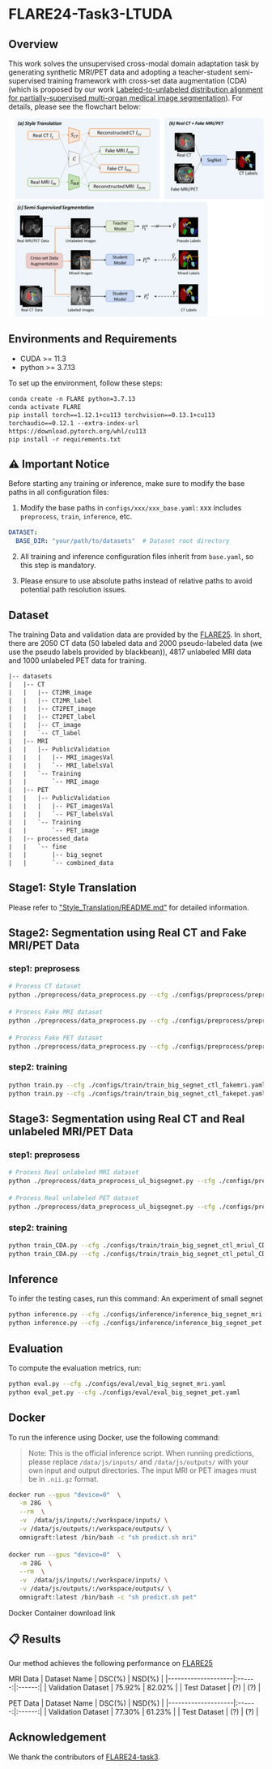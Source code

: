 # FLARE24-Task3-LTUDA

## Overview
This work solves the unsupervised cross-modal domain adaptation task by generating synthetic MRI/PET data and adopting a teacher-student semi-supervised training framework with cross-set data augmentation (CDA) (which is proposed by our work [Labeled-to-unlabeled distribution alignment for partially-supervised multi-organ medical image segmentation](https://www.sciencedirect.com/science/article/abs/pii/S1361841524002585)). For details, please see the flowchart below:

<div align=center>
<img src="./assets/pipeline.png" alt="Pipeline" width="800"/>
</div>

## Environments and Requirements
* CUDA >= 11.3
* python >= 3.7.13

To set up the environment, follow these steps:

```
conda create -n FLARE python=3.7.13
conda activate FLARE
pip install torch==1.12.1+cu113 torchvision==0.13.1+cu113 torchaudio==0.12.1 --extra-index-url https://download.pytorch.org/whl/cu113
pip install -r requirements.txt
```

## ⚠️ Important Notice

Before starting any training or inference, make sure to modify the base paths in all configuration files:

1. Modify the base paths in `configs/xxx/xxx_base.yaml`:  xxx includes `preprocess`, `train`, `inference`, etc.
```yaml
DATASET:
  BASE_DIR: "your/path/to/datasets"  # Dataset root directory
```

2. All training and inference configuration files inherit from `base.yaml`, so this step is mandatory.

3. Please ensure to use absolute paths instead of relative paths to avoid potential path resolution issues.

## Dataset
The training Data and validation data are provided by the [FLARE25](https://www.codabench.org/competitions/2296/). In short, there are 2050 CT data (50 labeled data and 2000 pseudo-labeled data (we use the pseudo labels provided by blackbean)), 4817 unlabeled MRI data and 1000 unlabeled PET data for training.

```
|-- datasets
|   |-- CT
|   |   |-- CT2MR_image
|   |   |-- CT2MR_label
|   |   |-- CT2PET_image
|   |   |-- CT2PET_label
|   |   |-- CT_image
|   |   `-- CT_label
|   |-- MRI
|   |   |-- PublicValidation
|   |   |   |-- MRI_imagesVal
|   |   |   `-- MRI_labelsVal
|   |   `-- Training
|   |       `-- MRI_image
|   |-- PET
|   |   |-- PublicValidation
|   |   |   |-- PET_imagesVal
|   |   |   `-- PET_labelsVal
|   |   `-- Training
|   |       `-- PET_image
|   |-- processed_data
|   |   `-- fine
|   |       |-- big_segnet
|   |       `-- combined_data
```

## Stage1: Style Translation
Please refer to ["Style_Translation/README.md"](Style_Translation/README.md) for detailed information.

## Stage2: Segmentation using Real CT and Fake MRI/PET Data

### step1: preprosess
```bash
# Process CT dataset
python ./preprocess/data_preprocess.py --cfg ./configs/preprocess/preprocess_step1_CT.yaml

# Process Fake MRI dataset
python ./preprocess/data_preprocess.py --cfg ./configs/preprocess/preprocess_step1_FakeMRI.yaml

# Process Fake PET dataset
python ./preprocess/data_preprocess.py --cfg ./configs/preprocess/preprocess_step1_FakePET.yaml
```
### step2: training
```bash
python train.py --cfg ./configs/train/train_big_segnet_ctl_fakemri.yaml
python train.py --cfg ./configs/train/train_big_segnet_ctl_fakepet.yaml
```

## Stage3: Segmentation using Real CT and Real unlabeled MRI/PET Data

### step1: preprosess
```bash
# Process Real unlabeled MRI dataset
python ./preprocess/data_preprocess_ul_bigsegnet.py --cfg ./configs/preprocess/preprocess_step2_MRIul.yaml

# Process Real unlabeled PET dataset
python ./preprocess/data_preprocess_ul_bigsegnet.py --cfg ./configs/preprocess/preprocess_step2_PETul.yaml
```
### step2: training
```bash
python train_CDA.py --cfg ./configs/train/train_big_segnet_ctl_mriul_CDA.yaml
python train_CDA.py --cfg ./configs/train/train_big_segnet_ctl_petul_CDA.yaml
```

## Inference

To infer the testing cases, run this command:
An experiment of small segnet

```bash
python inference.py --cfg ./configs/inference/inference_big_segnet_mri.yaml 
python inference.py --cfg ./configs/inference/inference_big_segnet_pet.yaml 
```

## Evaluation

To compute the evaluation metrics, run:

```bash
python eval.py --cfg ./configs/eval/eval_big_segnet_mri.yaml
python eval_pet.py --cfg ./configs/eval/eval_big_segnet_pet.yaml
```

## Docker

To run the inference using Docker, use the following command:

> Note: This is the official inference script. When running predictions, please replace `/data/js/inputs/` and `/data/js/outputs/` with your own input and output directories. The input MRI or PET images must be in `.nii.gz` format.

```bash
docker run --gpus "device=0"  \
   -m 28G  \
   --rm  \
   -v  /data/js/inputs/:/workspace/inputs/ \
   -v /data/js/outputs/:/workspace/outputs/ \
   omnigraft:latest /bin/bash -c "sh predict.sh mri"

docker run --gpus "device=0"  \
   -m 28G  \
   --rm  \
   -v  /data/js/inputs/:/workspace/inputs/ \
   -v /data/js/outputs/:/workspace/outputs/ \
   omnigraft:latest /bin/bash -c "sh predict.sh pet"
```

Docker Container download link []() 

## 📋 Results

Our method achieves the following performance on [FLARE25](https://www.codabench.org/competitions/2296/)

MRI Data
| Dataset Name       | DSC(%) | NSD(%) |
|--------------------|:------:|:------:|
| Validation Dataset | 75.92% | 82.02% |
| Test Dataset       | (?) | (?) |

PET Data
| Dataset Name       | DSC(%) | NSD(%) |
|--------------------|:------:|:------:|
| Validation Dataset | 77.30% | 61.23% |
| Test Dataset       | (?) | (?) |

## Acknowledgement

 We thank the contributors of [FLARE24-task3](https://github.com/TJUQiangChen/FLARE24-task3/tree/master).

